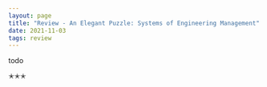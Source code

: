 ```yaml
---
layout: page
title: "Review - An Elegant Puzzle: Systems of Engineering Management"
date: 2021-11-03
tags: review
---
```


todo

✭✭✭
